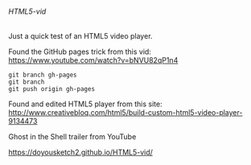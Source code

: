 ###### HTML5-vid
Just a quick test of an HTML5 video player.

Found the GitHub pages trick from this vid:  
https://www.youtube.com/watch?v=bNVU82qP1n4
```
git branch gh-pages
git branch
git push origin gh-pages
```
Found and edited HTML5 player from this site:  
http://www.creativebloq.com/html5/build-custom-html5-video-player-9134473

Ghost in the Shell trailer from YouTube

https://doyousketch2.github.io/HTML5-vid/
